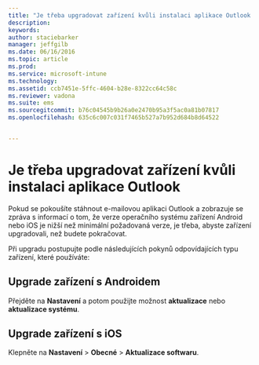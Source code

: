 ```yaml
---
title: "Je třeba upgradovat zařízení kvůli instalaci aplikace Outlook | Microsoft Intune"
description: 
keywords: 
author: staciebarker
manager: jeffgilb
ms.date: 06/16/2016
ms.topic: article
ms.prod: 
ms.service: microsoft-intune
ms.technology: 
ms.assetid: ccb7451e-5ffc-4604-b28e-8322cc64c58c
ms.reviewer: vadona
ms.suite: ems
ms.sourcegitcommit: b76c04545b9b26a0e2470b95a3f5ac0a81b07817
ms.openlocfilehash: 635c6c007c031f7465b527a7b952d684b8d64522


---
```


# Je třeba upgradovat zařízení kvůli instalaci aplikace Outlook

Pokud se pokoušíte stáhnout e-mailovou aplikaci Outlook a zobrazuje se zpráva s informací o tom, že verze operačního systému zařízení Android nebo iOS je nižší než minimální požadovaná verze, je třeba, abyste zařízení upgradovali, než budete pokračovat. 

Při upgradu postupujte podle následujících pokynů odpovídajících typu zařízení, které používáte:

## Upgrade zařízení s Androidem
Přejděte na **Nastavení** a potom použijte možnost **aktualizace** nebo **aktualizace systému**.

## Upgrade zařízení s iOS
Klepněte na **Nastavení** &gt; **Obecné** &gt; **Aktualizace softwaru**.




<!--HONumber=Jul16_HO2-->



